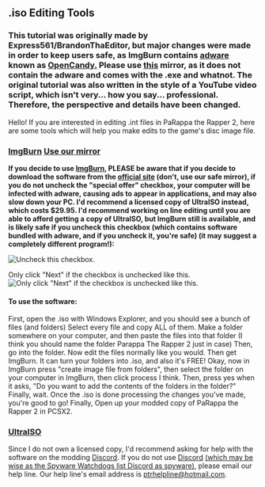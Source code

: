 ## .iso Editing Tools

### This tutorial was originally made by Express561/BrandonThaEditor, but major changes were made in order to keep users safe, as ImgBurn contains [adware](https://en.wikipedia.org/wiki/Adware) known as [OpenCandy.](https://en.wikipedia.org/wiki/OpenCandy) Please use [this](http://ptrguide.github.io/ImgBurn-20191117T191421Z-001.zip) mirror, as it does not contain the adware and comes with the .exe and whatnot. The original tutorial was also written in the style of a YouTube video script, which isn't very... how you say... professional. Therefore, the perspective and details have been changed.

Hello! If you are interested in editing .int files in PaRappa the Rapper 2, here are some tools which will help you make edits to the game's disc image file.

### [ImgBurn](http://imgburn.com/) [Use our mirror](http://ptrguide.github.io/ImgBurn-20191117T191421Z-001.zip)

**If you decide to use [ImgBurn](http://imgburn.com/), PLEASE be aware that if you decide to download the software from the [official site](https://imgburn.com) (don't, use our safe mirror), if you do not uncheck the "special offer" checkbox, your computer will be infected with adware, causing ads to appear in applications, and may also slow down your PC. I'd recommend a licensed copy of UltraISO instead, which costs $29.95. I'd recommend working on line editing until you are able to afford getting a copy of UltraISO, but ImgBurn still is available, and is likely safe if you uncheck this checkbox (which contains software bundled with adware, and if you uncheck it, you're safe) (it may suggest a completely different program!):**

![Uncheck this checkbox.](https://cdn.discordapp.com/attachments/302537923910303744/519338005178089492/unknown.png)

Only click "Next" if the checkbox is unchecked like this.
![Only click "Next" if the checkbox is unchecked like this.](https://cdn.discordapp.com/attachments/302537923910303744/519338036241236097/unknown.png)

#### To use the software:

First, open the .iso with Windows Explorer, and you should see a bunch of files (and folders) Select every file and copy ALL of them.
Make a folder somewhere on your computer, and then paste the files into that folder (I think you should name the folder Parappa The Rapper 2 just in case) Then, go into the folder. Now edit the files normally like you would. Then get ImgBurn. It can turn your folders into .iso, and also it's FREE! Okay, now in ImgBurn press "create image file from folders", then select the folder on your computer in ImgBurn, then click process I think. Then, press yes when it asks, "Do you want to add the contents of the folders in the folder?" Finally, wait. Once the .iso is done processing the changes you've made, you're good to go! Finally, Open up your modded copy of PaRappa the Rapper 2 in PCSX2.

### [UltraISO](https://www.ultraiso.com/)

Since I do not own a licensed copy, I'd recommend asking for help with the software on the modding [Discord](https://discord.gg/YauNkFX). If you do not use [Discord](https://discordapp.com) [(which may be wise as the Spyware Watchdogs list Discord as spyware)](https://spyware.neocities.org/articles/discord.html), please email our help line. Our help line's email address is ptrhelpline@hotmail.com.
